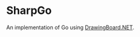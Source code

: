 # SharpGo

An implementation of Go using [DrawingBoard.NET](https://github.com/cliesens27/drawingBoard.NET).
